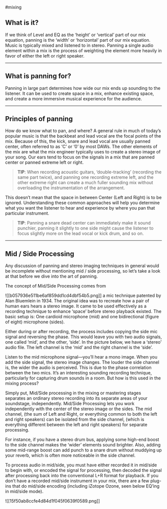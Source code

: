 #mixing 

## What is it?
If we think of Level and EQ as the ‘height’ or ‘vertical’ part of our mix equation, panning is the ‘width’ or ‘horizontal’ part of our mix equation. Music is typically mixed and listened to in stereo. Panning a single audio element within a mix is the process of weighting the element more heavily in favor of either the left or right speaker.

---
## What is panning for?
Panning in large part determines how wide our mix ends up sounding to the listener. It can be used to create space in a mix, enhance existing space, and create a more immersive musical experience for the audience.

---
## Principles of panning
How do we know what to pan, and where? A general rule in much of today’s popular music is that the backbeat and lead vocal are the focal points of the mix. Because of this, the kick, snare and lead vocal are usually panned center, often referred to as ‘C’ or ‘0’ by most DAWs. The other elements of the mix are what the mix engineer typically uses to create a stereo image of your song. Our ears tend to focus on the signals in a mix that are panned center or panned extreme left or right.

> **TIP**: When recording acoustic guitars, ‘double-tracking’ (recording the same part twice), and panning one recording extreme left, and the other extreme right can create a much fuller sounding mix without overloading the instrumentation of the arrangement.

This doesn’t mean that the space in between Center (Left and Right) is to be ignored. Understanding these common approaches will help you determine what you want the listener to hear and experience by where you pan that particular instrument.

> **TIP**: Panning a snare dead center can immediately make it sound punchier, panning it slightly to one side might cause the listener to focus slightly more on the lead vocal or kick drum, and so on.

---
## Mid / Side Processing
Any discussion of panning and stereo imaging techniques in general would be incomplete without
mentioning mid / side processing, so let’s take a look at that before we dive into the art of panning.

The concept of Mid/Side Processing comes from

![[b057936e511be6af859dd1cd4dbf54b5.png]]
a mic technique patented by Alan Bluemlein in 1934. The original idea was to recreate how a pair
of human ears hears a stereo image. It came to be used effectively as a recording technique to enhance ‘space’ before stereo playback existed. The basic setup is: One cardioid microphone (mid) and one bidirectional (figure of eight) microphone (sides).

Either during or after recording, the process includes
copying the side mic signal and reversing the phase.
This would leave you with two audio signals, one
called ‘mid’, and the other, ‘side’. In the picture below,
we have a ‘stereo’ audio file. The left channel is the
‘mid’ and the right channel is the ‘side’.

Listen to the mid microphone signal—you’ll hear a mono image. When you add the side signal, the stereo image changes. The louder the side channel is, the wider the audio is perceived. This is due to the phase correlation between the two mics. It’s an interesting sounding recording technique, particularly for capturing drum sounds in a room. But how is this used in the mixing process?

Simply put, Mid/Side processing in the mixing or mastering stages separates an ordinary stereo
recording into its separate areas of your soundstage, independently. Mid/Side Processing lets you work independently with the center of the stereo image or the sides. The mid channel, (the sum of Left and Right, or everything common to both the left and right speakers) can be isolated from the side channel, (which is everything different between the left and right speakers) for separate processing.

For instance, if you have a stereo drum bus, applying some high-end boost to the side channel makes the ‘wider’ elements sound brighter. Also, adding some mid-range boost can add punch to a snare drum without muddying up your reverb, which is often more noticeable in the side channel.

To process audio in mid/side, you must have either recorded it in mid/side to begin with, or encoded the signal for processing, then decoded the signal after processing back into the conventional L+R format for playback. If you don’t have a recorded mid/side instrument in your mix, there are a few plug-ins that do mid/side encoding (including iZotope Ozone, seen below EQ’ing in mid/side mode).

![[15f50ab8ccfe4d84d1f045f0639f0589.png]]

